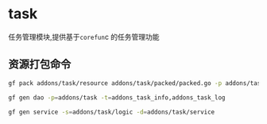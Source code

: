 # task

任务管理模块,提供基于`corefun`c 的任务管理功能

## 资源打包命令

```bash
gf pack addons/task/resource addons/task/packed/packed.go -p addons/task/resource

gf gen dao -p=addons/task -t=addons_task_info,addons_task_log

gf gen service -s=addons/task/logic -d=addons/task/service
```
